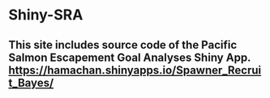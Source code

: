 # Shiny-SRA

## This site includes source code of the **Pacific Salmon Escapement Goal Analyses** Shiny App. https://hamachan.shinyapps.io/Spawner_Recruit_Bayes/



